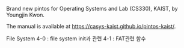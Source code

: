 Brand new pintos for Operating Systems and Lab (CS330), KAIST, by Youngjin Kwon.

The manual is available at https://casys-kaist.github.io/pintos-kaist/.

File System
4-0 : file system init과 관련
4-1 : FAT관련 함수